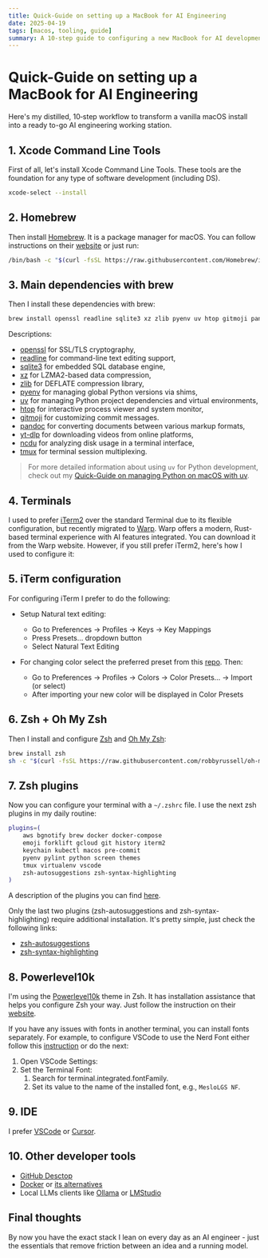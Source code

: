 ```yaml
---
title: Quick-Guide on setting up a MacBook for AI Engineering
date: 2025-04-19
tags: [macos, tooling, guide]
summary: A 10-step guide to configuring a new MacBook for AI development, covering essential tools and terminal setup.
---
```


# Quick-Guide on setting up a MacBook for AI Engineering

Here's my distilled, 10‑step workflow to transform a vanilla macOS install into a ready to-go AI engineering working station.

<!-- more -->

## 1. Xcode Command Line Tools

First of all, let's install Xcode Command Line Tools. These tools are the foundation for any type of software development (including DS).

```bash
xcode-select --install
```

## 2. Homebrew

Then install [Homebrew](https://brew.sh). It is a package manager for macOS. You can follow instructions on their [website](https://brew.sh) or just run:

```bash
/bin/bash -c "$(curl -fsSL https://raw.githubusercontent.com/Homebrew/install/HEAD/install.sh)"
```

## 3. Main dependencies with brew

Then I install these dependencies with brew:

```bash
brew install openssl readline sqlite3 xz zlib pyenv uv htop gitmoji pandoc yt-dlp ncdu tmux
```

Descriptions:

- [openssl](https://www.openssl.org) for SSL/TLS cryptography,
- [readline](https://tiswww.case.edu/php/chet/readline/rltop.html) for command-line text editing support,
- [sqlite3](https://sqlite.org) for embedded SQL database engine,
- [xz](https://tukaani.org/xz) for LZMA2-based data compression,
- [zlib](https://zlib.net) for DEFLATE compression library,
- [pyenv](https://github.com/pyenv/pyenv) for managing global Python versions via shims,
- [uv](https://github.com/astral-sh/uv) for managing Python project dependencies and virtual environments,
- [htop](https://htop.dev) for interactive process viewer and system monitor,
- [gitmoji](https://gitmoji.dev) for customizing commit messages.
- [pandoc](https://pandoc.org) for converting documents between various markup formats,
- [yt-dlp](https://github.com/yt-dlp/yt-dlp) for downloading videos from online platforms,
- [ncdu](https://dev.yorhel.nl/ncdu) for analyzing disk usage in a terminal interface,
- [tmux](https://github.com/tmux/tmux) for terminal session multiplexing.

> For more detailed information about using `uv` for Python development, check out my [Quick-Guide on managing Python on macOS with uv](2025-04-17-uv-on-macos.md).

## 4. Terminals

I used to prefer [iTerm2](https://www.iterm2.com) over the standard Terminal due to its flexible configuration, but recently migrated to [Warp](https://www.warp.dev/). Warp offers a modern, Rust-based terminal experience with AI features integrated. You can download it from the Warp website. However, if you still prefer iTerm2, here's how I used to configure it:

## 5. iTerm configuration

For configuring iTerm I prefer to do the following:

- Setup Natural text editing:
    - Go to Preferences → Profiles → Keys → Key Mappings
    - Press Presets… dropdown button
    - Select Natural Text Editing

- For changing color select the preferred preset from this [repo](https://github.com/mbadolato/iTerm2-Color-Schemes). Then:
    - Go to Preferences → Profiles → Colors → Color Presets… → Import (or select)
    - After importing your new color will be displayed in Color Presets

## 6. Zsh + Oh My Zsh

Then I install and configure [Zsh](https://www.zsh.org) and [Oh My Zsh](https://github.com/robbyrussell/oh-my-zsh):

```bash
brew install zsh
sh -c "$(curl -fsSL https://raw.githubusercontent.com/robbyrussell/oh-my-zsh/master/tools/install.sh)"
```

## 7. Zsh plugins

Now you can configure your terminal with a `~/.zshrc` file. I use the next zsh plugins in my daily routine:

```bash
plugins=(
    aws bgnotify brew docker docker-compose
    emoji forklift gcloud git history iterm2
    keychain kubectl macos pre-commit
    pyenv pylint python screen themes
    tmux virtualenv vscode
    zsh-autosuggestions zsh-syntax-highlighting
)
```

A description of the plugins you can find [here](https://github.com/ohmyzsh/ohmyzsh/wiki/Plugins).

Only the last two plugins (zsh-autosuggestions and zsh-syntax-highlighting) require additional installation. It's pretty simple, just check the following links:

- [zsh-autosuggestions](https://github.com/zsh-users/zsh-autosuggestions)
- [zsh-syntax-highlighting](https://github.com/zsh-users/zsh-syntax-highlighting)

## 8. Powerlevel10k

I'm using the [Powerlevel10k](https://github.com/romkatv/powerlevel10k) theme in Zsh. It has installation assistance that helps you configure Zsh your way. Just follow the instruction on their [website](https://github.com/romkatv/powerlevel10k).

If you have any issues with fonts in another terminal, you can install fonts separately.
For example, to configure VSCode to use the Nerd Font either follow this [instruction](https://github.com/romkatv/powerlevel10k/blob/master/font.md) or do the next:

1. Open VSCode Settings:
2. Set the Terminal Font:
      1. Search for terminal.integrated.fontFamily.
      2. Set its value to the name of the installed font, e.g., `MesloLGS NF`.

## 9. IDE

I prefer [VSCode](https://code.visualstudio.com) or [Cursor](https://cursor.sh).

## 10. Other developer tools

- [GitHub Desctop](https://github.com/apps/desktop)
- [Docker](https://www.docker.com) or [its alternatives](https://spacelift.io/blog/docker-alternatives)
- Local LLMs clients like [Ollama](https://ollama.com) or [LMStudio](https://lmstudio.ai)

## Final thoughts

By now you have the exact stack I lean on every day as an AI engineer - just the essentials that remove friction between an idea and a running model.
